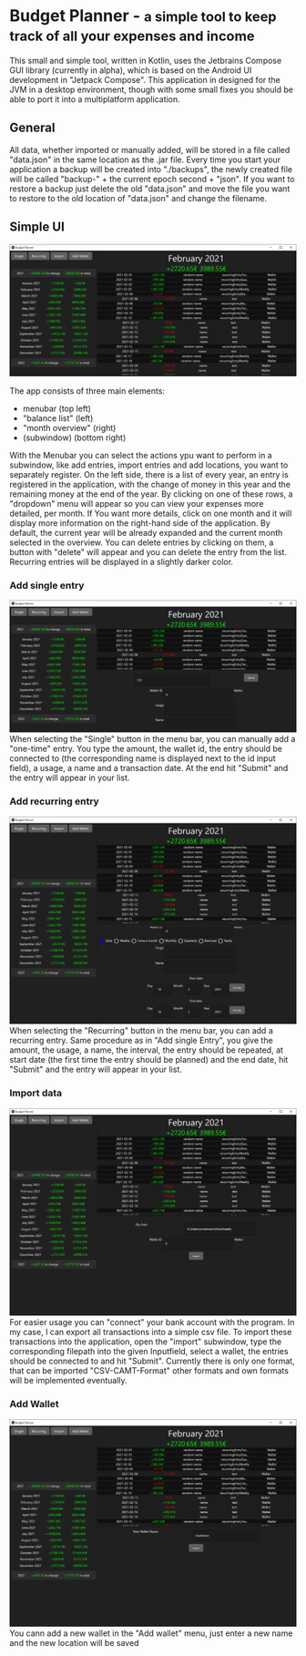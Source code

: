 # Budget Planner - <small> a  simple tool to keep track of all your expenses and income</small>

This small and simple tool, written in Kotlin, uses the Jetbrains Compose GUI library (currently in alpha), which is based on the Android UI development in "Jetpack Compose". This application in designed for the JVM in a desktop environment, though with some small fixes you should be able to port it into a multiplatform application. 


## General
All data, whether imported or manually added, will be stored in a file called "data.json" in the same location as the .jar file. Every time you start your application a backup will be created into "./backups", the newly created file will be called "backup-" + the current epoch second + "json". If you want to restore a backup just delete the old "data.json" and move the file you want to restore to the old location of "data.json" and change the filename.

## Simple UI
![UI](./images/planner_overview.png)

The app consists of three main elements:
- menubar (top left)
- "balance list" (left)
- "month overview" (right)
- (subwindow) (bottom right)

With the Menubar you can select the actions ypu want to perform in a subwindow, like add entries, import entries and add locations, you want to separately register.
On the left side, there is a list of every year, an entry is registered in the application, with the change of money in this year and the remaining money at the end of the year. By clicking on one of these rows, a "dropdown" menu will appear so you can view your expenses more detailed, per month. If You want more details, click on one month and it will display more information on the right-hand side of the application. By default, the current year will be already expanded and the current month selected in the overview. 
You can delete entries by clicking on them, a button with "delete" will appear and you can delete the entry from the list.
Recurring entries will be displayed in a slightly darker color.

### Add single entry
![Add Singgle Entry image](./images/planner_single.png)
When selecting the "Single" button in the menu bar, you can manually add a "one-time" entry. You type the amount, the wallet id, the entry should be connected to (the corresponding name is displayed next to the id input field), a usage, a name and a transaction date. At the end hit "Submit" and the entry will appear in your list.

### Add recurring entry
![Add recurring entry image](./images/planner_recurring.png)
When selecting the "Recurring" button in the menu bar, you can add a recurring entry. Same procedure as in "Add single Entry", you give the amount, the usage, a name, the interval, the entry should be repeated, at start date (the first time the entry should be planned) and the end date, hit "Submit" and the entry will appear in your list.

### Import data
![Import data image](./images/planner_import.png)
For easier usage you can "connect" your bank account with the program. In my case, I can export all transactions into a simple csv file. To import these transactions into the application, open the "import" subwindow, type the corresponding filepath into the given Inputfield, select a wallet, the entries should be connected to and hit "Submit". Currently there is only one format, that can be imported "CSV-CAMT-Format" other formats and own formats will be implemented eventually.

### Add Wallet
![Add wallet image](./images/planner_add_wallet.png)
You cann add a new wallet in the "Add wallet" menu, just enter a new name and the new location will be saved
